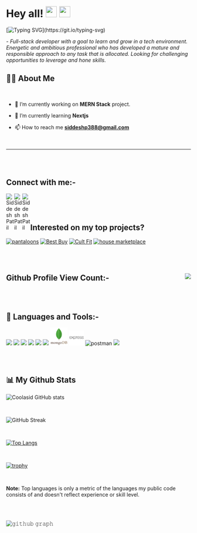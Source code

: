 # Hey all! <img src= "https://media2.giphy.com/media/Lm5hxmmI6ucOQGfjKj/giphy.gif?cid=6c09b952o9xti0m387z597k2xqipch3qmqjydym98oef87ve&rid=giphy.gif&ct=s" width= "30" height= "30"> <img src= "https://media.tenor.com/images/2adfe94e69139f3e22623b61d375a7a7/tenor.gif" width= "30" height= "30">

 
 [![Typing SVG](https://readme-typing-svg.herokuapp.com?font=Architects+Daughter&color=22EBF7&size=25&center=false&lines=hey!+its+Siddesh;Full+stack+web+developer...)](https://git.io/typing-svg)
 
 <p>- <i>Full-stack developer with a goal to learn and grow in a tech environment.
Energetic and ambitious professional who has developed a mature and
responsible approach to any task that is allocated. Looking for challenging
opportunities to leverage and hone skills.</i></p>

 

<!--<img src="https://camo.githubusercontent.com/992babdffd8c74a1502de375fbdf7e4d54773242/68747470733a2f2f6d656469612e67697068792e636f6d2f6d656469612f53576f536b4e36447854737a71494b4571762f67697068792e676966" align="right" width="50%" /> -->


## 🙋‍♂️ About Me


</br>

- 🔭 I’m currently working on **MERN Stack** project.

- 🌱 I’m currently learning **Nextjs**

<!-- - 👨‍💻 All of my projects are available at **[My Portfolio](https://gpportfolio1.vercel.app/)** -->

- 📫 How to reach me **siddeshp388@gmail.com**



</br>
<hr>
</br>
</br>

## Connect with me:-
<p align="left">

<a href="https://twitter.com/Coolasid">
  <img align="left" alt="Siddesh Patil" | Twitter" width="22px" src="https://cdn.jsdelivr.net/npm/simple-icons@v3/icons/twitter.svg" />
</a>
 
<a href="https://www.linkedin.com/in/siddesh-patil-922759218/">
  <img align="left" alt="Siddesh Patil" width="22px" src="https://cdn.jsdelivr.net/npm/simple-icons@v3/icons/linkedin.svg" />
</a>

<a href="https://www.instagram.com/_sp____123/">
  <img align="left" alt="Siddesh Patil" width="22px" src="https://cdn.jsdelivr.net/npm/simple-icons@v3/icons/instagram.svg" />
</a>


<br />
<br />
<br />                                                                                                                     

## Interested on my top projects?

<p>
<a href="https://pantaloons-heroku.herokuapp.com/pages/homePage.html" target="blank"><img src="https://img.shields.io/static/v1?style=for-the-badge&message=Pantaloons&color=01AA8B&logo=pantaloons&logoColor=FFFFFF&label=" alt="pantaloons"/></a>
<a href="https://best-buy-sidpatil.netlify.app/" target="blank"><img src="https://img.shields.io/static/v1?style=for-the-badge&message=Best Buy&color=2540A1&logoColor=FFFFFF&label=" alt="Best Buy" /></a>
<a href="https://clone-cult-fit.netlify.app/" target="blank"><img src="https://img.shields.io/static/v1?style=for-the-badge&message=Cult Fit&color=000000&logo=Cult Fit&logoColor=FFFFFF&label=" alt="Cult Fit"/></a>
<a href="https://house-marketplace-app-indol.vercel.app/" target="blank"><img src="https://img.shields.io/static/v1?style=for-the-badge&message=House Marketplace&color=00CC66&logo=house marketplace&logoColor=00CC66&label=" alt="house marketplace"/></a>
</p>

</br>
</br>

## Github Profile View Count:- <img align="right" src="https://profile-counter.glitch.me/Coolasid/count.svg" />

</br>
</br>


## 🚀 Languages and Tools:-

<p align="left"> 
<img src="https://img.icons8.com/color/48/000000/html-5.png"/>  
    <img src="https://img.icons8.com/color/48/000000/css3.png"/>
   <img src="https://img.icons8.com/color/48/000000/javascript.png"/>
  <img src="https://img.icons8.com/color/48/000000/react-native.png"/>  
  <img src="https://img.icons8.com/color/48/000000/redux.png"/> 
     <img src="https://img.icons8.com/color/48/000000/nodejs.png"/>
    <img src="https://raw.githubusercontent.com/devicons/devicon/master/icons/mongodb/mongodb-original-wordmark.svg" alt="mongodb" width="48" height="48"/>
     <img src="https://raw.githubusercontent.com/devicons/devicon/master/icons/express/express-original-wordmark.svg" alt="express" width="40" height="40"/> 
  <img src="https://www.vectorlogo.zone/logos/getpostman/getpostman-icon.svg" alt="postman" width="45" height="45"/> 
   <img src="https://img.icons8.com/color/48/000000/git.png"/> 
  
</p>

</br>
</br>

## 📊 My Github Stats

![Coolasid GitHub stats](https://github-readme-stats.vercel.app/api?username=Coolasid&show_icons=true&theme=radical) 

</br>


![GitHub Streak](https://github-readme-streak-stats.herokuapp.com/?user=Coolasid&theme=radical) 

</br>

[![Top Langs](https://github-readme-stats.vercel.app/api/top-langs/?username=Coolasid&layout=compact&text_color=daf7dc&bg_color=151515)](https://github.com/Coolasid/github-readme-stats)

</br>

[![trophy](https://github-profile-trophy.vercel.app/?username=Coolasid)](https://github.com/ryo-ma/github-profile-trophy)

</br>


<b>Note:</b> Top languages is only a metric of the languages my public code consists of and doesn't reflect experience or skill level.


<br/>
<br/>

![𝚐𝚒𝚝𝚑𝚞𝚋 𝚐𝚛𝚊𝚙𝚑](https://activity-graph.herokuapp.com/graph?username=Coolasid&theme=gruvbox&hide_border=true&area=true)
<br/>
<br/>



</p>


